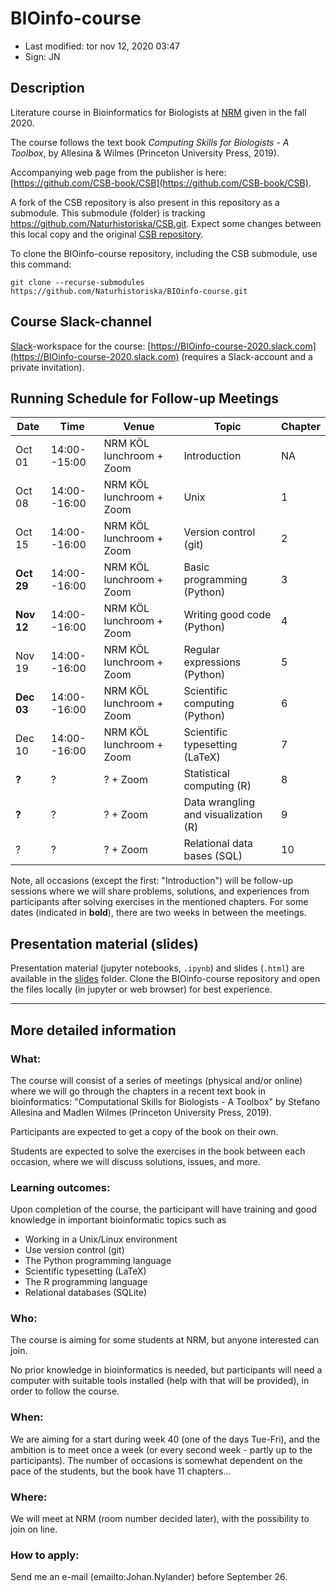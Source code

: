 # BIOinfo-course

- Last modified: tor nov 12, 2020  03:47
- Sign: JN

## Description

Literature course in Bioinformatics for Biologists at
[NRM](https://www.nrm.se/) given in the fall 2020.

The course follows the text book *Computing Skills for Biologists - A Toolbox*,
by Allesina & Wilmes (Princeton University Press, 2019).

Accompanying web page from the publisher is here:
[https://github.com/CSB-book/CSB](https://github.com/CSB-book/CSB).

A fork of the CSB repository is also present in this repository as a submodule.
This submodule (folder) is tracking
<https://github.com/Naturhistoriska/CSB.git>. Expect some changes between this
local copy and the original [CSB repository](https://github.com/CSB-book/CSB).

To clone the BIOinfo-course repository, including the CSB submodule, use this
command:

    git clone --recurse-submodules https://github.com/Naturhistoriska/BIOinfo-course.git

## Course Slack-channel

[Slack](https://slack.com)-workspace for the course:
[https://BIOinfo-course-2020.slack.com](https://BIOinfo-course-2020.slack.com)
(requires a Slack-account and a private invitation).

## Running Schedule for Follow-up Meetings

| Date | Time | Venue | Topic | Chapter |
| --- | --- | --- | --- | --- |
| Oct 01 | 14:00--15:00 | NRM KÖL lunchroom + Zoom | Introduction | NA |
| Oct 08 | 14:00--16:00 | NRM KÖL lunchroom + Zoom | Unix | 1 |
| Oct 15 | 14:00--16:00 | NRM KÖL lunchroom + Zoom | Version control (git) | 2 |
| **Oct 29** | 14:00--16:00 | NRM KÖL lunchroom + Zoom | Basic programming (Python) | 3 |
| **Nov 12** | 14:00--16:00 | NRM KÖL lunchroom + Zoom | Writing good code (Python) | 4 |
| Nov 19 | 14:00--16:00 | NRM KÖL lunchroom + Zoom | Regular expressions (Python) | 5 |
| **Dec 03** | 14:00--16:00 | NRM KÖL lunchroom + Zoom | Scientific computing (Python) | 6 |
| Dec 10 | 14:00--16:00 | NRM KÖL lunchroom + Zoom | Scientific typesetting (LaTeX) | 7 |
| **?** | ? | ? + Zoom | Statistical computing (R) | 8 |
| **?** | ? | ? + Zoom | Data wrangling and visualization (R) | 9 |
| ? | ? | ? + Zoom | Relational data bases (SQL) | 10 |

Note, all occasions (except the first: "Introduction") will be follow-up
sessions where we will share problems, solutions, and experiences from
participants after solving exercises in the mentioned chapters. For some dates
(indicated in **bold**), there are two weeks in between the meetings.

## Presentation material (slides)

Presentation material (jupyter notebooks, `.ipynb`) and slides (`.html`) are
available in the [slides](slides) folder. Clone the BIOinfo-course repository
and open the files locally (in jupyter or web browser) for best experience.

---

## More detailed information

### What:

The course will consist of a series of meetings (physical and/or online) where
we will go through the chapters in a recent text book in bioinformatics:
"Computational Skills for Biologists - A Toolbox" by Stefano Allesina and
Madlen Wilmes (Princeton University Press, 2019).

Participants are expected to get a copy of the book on their own.

Students are expected to solve the exercises in the book between each occasion,
where we will discuss solutions, issues, and more.

### Learning outcomes:

Upon completion of the course, the participant will have training and good
knowledge in important bioinformatic topics such as

- Working in a Unix/Linux environment
- Use version control (git)
- The Python programming language
- Scientific typesetting (LaTeX)
- The R programming language
- Relational databases (SQLite)

### Who:

The course is aiming for some students at NRM, but anyone interested can join.

No prior knowledge in bioinformatics is needed, but participants will need a
computer with suitable tools installed (help with that will be provided), in
order to follow the course.

### When:

We are aiming for a start during week 40 (one of the days Tue-Fri), and the
ambition is to meet once a week (or every second week - partly up to the
participants).  The number of occasions is somewhat dependent on the pace of
the students, but the book have 11 chapters...

### Where:

We will meet at NRM (room number decided later), with the possibility to join
on line.

### How to apply:

Send me an e-mail (emailto:Johan.Nylander) before September 26.

